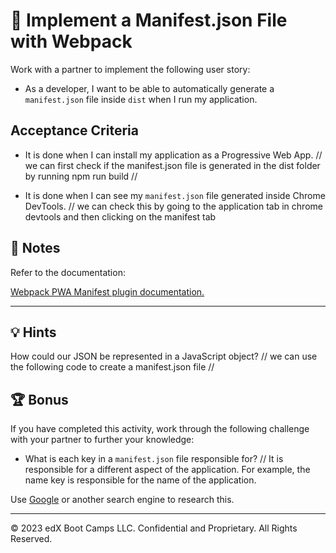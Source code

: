 # 📖 Implement a Manifest.json File with Webpack

Work with a partner to implement the following user story:

* As a developer, I want to be able to automatically generate a `manifest.json` file inside `dist` when I run my application.

## Acceptance Criteria

* It is done when I can install my application as a Progressive Web App.
// we can first check if the manifest.json file is generated in the dist folder by running npm run build
// 
        

* It is done when I can see my `manifest.json` file generated inside Chrome DevTools.
// we can check this by going to the application tab in chrome devtools and then clicking on the manifest tab

## 📝 Notes

Refer to the documentation:

[Webpack PWA Manifest plugin documentation.](https://www.npmjs.com/package/webpack-pwa-manifest)

---

## 💡 Hints

How could our JSON be represented in a JavaScript object? 
// we can use the following code to create a manifest.json file
//

## 🏆 Bonus

If you have completed this activity, work through the following challenge with your partner to further your knowledge:

* What is each key in a `manifest.json` file responsible for? 
// It is responsible for a different aspect of the application. For example, the name key is responsible for the name of the application.

Use [Google](https://www.google.com) or another search engine to research this.

---
© 2023 edX Boot Camps LLC. Confidential and Proprietary. All Rights Reserved.
